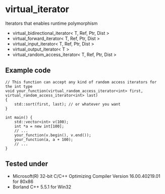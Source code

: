 virtual_iterator
================

Iterators that enables runtime polymorphism

* virtual_bidirectional_iterator< T, Ref, Ptr, Dist >
* virtual_forward_iterator< T, Ref, Ptr, Dist >
* virtual_input_iterator< T, Ref, Ptr, Dist >
* virtual_output_iterator< T >
* virtual_random_access_iterator< T, Ref, Ptr, Dist >

## Example code

    // This function can accept any kind of random access iterators for the int type
    void your_function(virtual_random_access_iterator<int> first, virtual_random_access_iterator<int> last)
    {
        std::sort(first, last); // or whatever you want
    }

    int main() {
        std::vector<int> v(100);
        int *a = new int[100];
        // ...
        your_function(v.begin(), v.end());
        your_function(a, a + 100);
        // ...
    }

## Tested under

* Microsoft(R) 32-bit C/C++ Optimizing Compiler Version 16.00.40219.01 for 80x86
* Borland C++ 5.5.1 for Win32
